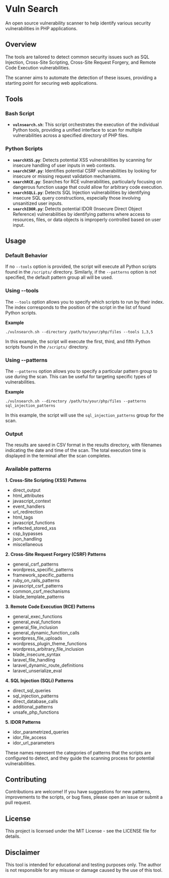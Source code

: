 # Vuln Search

An open source vulnerability scanner to help identify various security vulnerabilities in PHP applications.

## Overview

The tools are tailored to detect common security issues such as SQL Injection, Cross-Site Scripting, Cross-Site Request Forgery, and Remote Code Execution vulnerabilities.

The scanner aims to automate the detection of these issues, providing a starting point for securing web applications.

## Tools

### Bash Script

- **`vulnsearch.sh`**: This script orchestrates the execution of the individual Python tools, providing a unified interface to scan for multiple vulnerabilities across a specified directory of PHP files.

### Python Scripts

- **`searchXSS.py`**: Detects potential XSS vulnerabilities by scanning for insecure handling of user inputs in web contexts.
- **`searchCSRF.py`**: Identifies potential CSRF vulnerabilities by looking for insecure or missing request validation mechanisms.
- **`searchRCE.py`**: Searches for RCE vulnerabilities, particularly focusing on dangerous function usage that could allow for arbitrary code execution.
- **`searchSQLi.py`**: Detects SQL Injection vulnerabilities by identifying insecure SQL query constructions, especially those involving unsanitized user inputs.
- **`searchIDOR.py`**: Detects potential IDOR (Insecure Direct Object Reference) vulnerabilities by identifying patterns where access to resources, files, or data objects is improperly controlled based on user input.

## Usage

### Default Behavior

If no `--tools` option is provided, the script will execute all Python scripts found in the `/scripts/` directory. Similarly, if the `--patterns` option is not specified, the default pattern group all will be used.

### Using --tools

The `--tools` option allows you to specify which scripts to run by their index. The index corresponds to the position of the script in the list of found Python scripts.

**Example**

```
./vulnsearch.sh --directory /path/to/your/php/files --tools 1,3,5
```

In this example, the script will execute the first, third, and fifth Python scripts found in the `/scripts/` directory.

### Using --patterns

The `--patterns` option allows you to specify a particular pattern group to use during the scan. This can be useful for targeting specific types of vulnerabilities.

**Example**

```
./vulnsearch.sh --directory /path/to/your/php/files --patterns sql_injection_patterns
```

In this example, the script will use the `sql_injection_patterns` group for the scan.

### Output

The results are saved in CSV format in the results directory, with filenames indicating the date and time of the scan. The total execution time is displayed in the terminal after the scan completes.

### Available patterns

**1. Cross-Site Scripting (XSS) Patterns**

*   direct_output
*   html_attributes
*   javascript_context
*   event_handlers
*   url_redirection
*   html_tags
*   javascript_functions
*   reflected_stored_xss
*   csp_bypasses
*   json_handling
*   miscellaneous

**2. Cross-Site Request Forgery (CSRF) Patterns**

*   general_csrf_patterns
*   wordpress_specific_patterns
*   framework_specific_patterns
*   ruby_on_rails_patterns
*   javascript_csrf_patterns
*   common_csrf_mechanisms
*   blade_template_patterns

**3. Remote Code Execution (RCE) Patterns**

*   general_exec_functions
*   general_eval_functions
*   general_file_inclusion
*   general_dynamic_function_calls
*   wordpress_file_uploads
*   wordpress_plugin_theme_functions
*   wordpress_arbitrary_file_inclusion
*   blade_insecure_syntax
*   laravel_file_handling
*   laravel_dynamic_route_definitions
*   laravel_unserialize_eval

**4. SQL Injection (SQLi) Patterns**

*   direct_sql_queries
*   sql_injection_patterns
*   direct_database_calls
*   additional_patterns
*   unsafe_php_functions

**5. IDOR Patterns**

*   idor_parametrized_queries
*   idor_file_access
*   idor_url_parameters

These names represent the categories of patterns that the scripts are configured to detect, and they guide the scanning process for potential vulnerabilities.

## Contributing

Contributions are welcome! If you have suggestions for new patterns, improvements to the scripts, or bug fixes, please open an issue or submit a pull request.

## License

This project is licensed under the MIT License - see the LICENSE file for details.

## Disclaimer

This tool is intended for educational and testing purposes only. The author is not responsible for any misuse or damage caused by the use of this tool.